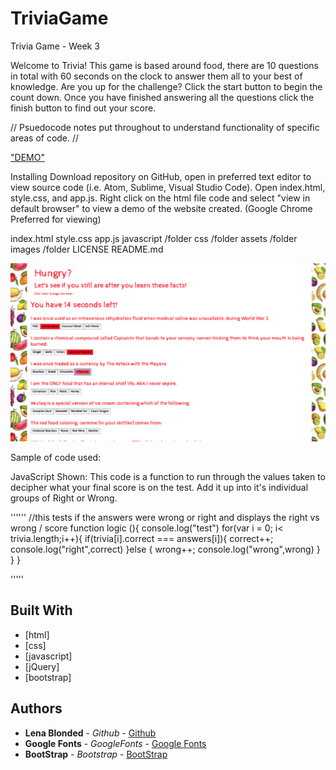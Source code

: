 # TriviaGame
Trivia Game - Week 3

Welcome to Trivia! 
This game is based around food, there are 10 questions in total with 60 seconds on the clock to answer them all to your best of knowledge. Are you up for the challenge? Click the start button to begin the count down. Once you have finished answering all the questions click the finish button to find out your score.



// Psuedocode notes put throughout to understand functionality of specific areas of code. //


<a href="https://blonded.github.io/TriviaGame/" alt="DEMO"> "DEMO" </a>

Installing
Download repository on GitHub, open in preferred text editor to view source code (i.e. Atom, Sublime, Visual Studio Code). Open index.html, style.css, and app.js. Right click on the html file code and select "view in default browser" to view a demo of the website created. (Google Chrome Preferred for viewing)

index.html
style.css
app.js
javascript  /folder
css         /folder
assets      /folder
images      /folder
LICENSE
README.md

<img src="assets/images/demoTrivia.jpg" alt="Demo-photo">

Sample of code used:

JavaScript Shown: 
This code is a function to run through the values taken to decipher what your final score is on the test.
Add it up into it's individual groups of Right or Wrong.

''''''
//this tests if the answers were wrong or right and displays the right vs wrong / score
function logic (){
  console.log("test")
 for(var i = 0; i< trivia.length;i++){
   if(trivia[i].correct === answers[i]){
     correct++;
     console.log("right",correct)
   }else {
     wrong++;
     console.log("wrong",wrong)
   }
 }
}
   

'''''

## Built With

* [html]
* [css]
* [javascript]
* [jQuery]
* [bootstrap]

## Authors

* **Lena Blonded** - *Github* - [Github](https://github.com/Blonded)
* **Google Fonts** - *GoogleFonts* - [Google Fonts](https://fonts.google.com/)
* **BootStrap** - *Bootstrap* - [BootStrap](https://getbootstrap.com/)

